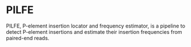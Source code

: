 # PILFE
PILFE, P-element insertion locator and frequency estimator, is a pipeline to detect P-element insertions and estimate their insertion frequencies from paired-end reads.
